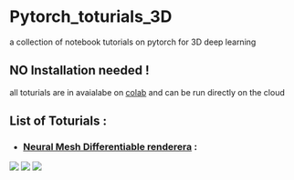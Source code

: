 # Pytorch_toturials_3D
a collection of notebook tutorials on pytorch for 3D deep learning
## NO Installation needed !
all toturials are in avaialabe on <a href="https://colab.research.google.com/notebooks/welcome.ipynb">colab</a> and can be run directly on the cloud 

## List of Toturials : 
* ### <a href="./Neaural_renderer.ipynb">Neural Mesh Differentiable renderera</a> :
<img src="https://raw.githubusercontent.com/hiroharu-kato/neural_renderer/master/examples/data/example1.gif"></img>
<img src="https://raw.githubusercontent.com/hiroharu-kato/neural_renderer/master/examples/data/example3_ref.png"></img>
<img src="https://raw.githubusercontent.com/hiroharu-kato/neural_renderer/master/examples/data/example3_result.gif"></img>

